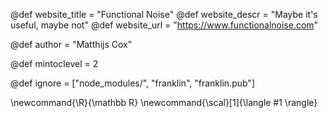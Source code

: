<!--
Add here global page variables to use throughout your
website.
The website_* must be defined for the RSS to work
-->
@def website_title = "Functional Noise"
@def website_descr = "Maybe it's useful, maybe not"
@def website_url   = "https://www.functionalnoise.com"

@def author = "Matthijs Cox"

@def mintoclevel = 2

<!--
Add here files or directories that should be ignored by Franklin, otherwise
these files might be copied and, if markdown, processed by Franklin which
you might not want. Indicate directories by ending the name with a `/`.
-->
@def ignore = ["node_modules/", "franklin", "franklin.pub"]

<!--
Add here global latex commands to use throughout your
pages. It can be math commands but does not need to be.
For instance:
* \newcommand{\phrase}{This is a long phrase to copy.}
-->
\newcommand{\R}{\mathbb R}
\newcommand{\scal}[1]{\langle #1 \rangle}
